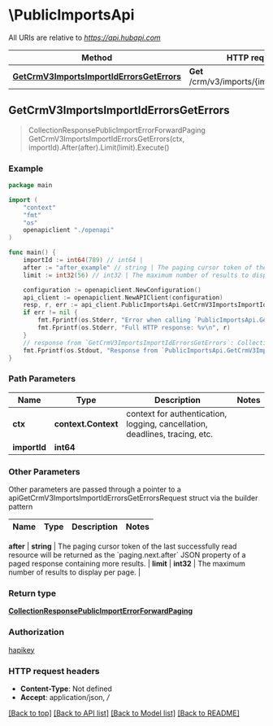 # \PublicImportsApi

All URIs are relative to *https://api.hubapi.com*

Method | HTTP request | Description
------------- | ------------- | -------------
[**GetCrmV3ImportsImportIdErrorsGetErrors**](PublicImportsApi.md#GetCrmV3ImportsImportIdErrorsGetErrors) | **Get** /crm/v3/imports/{importId}/errors | 



## GetCrmV3ImportsImportIdErrorsGetErrors

> CollectionResponsePublicImportErrorForwardPaging GetCrmV3ImportsImportIdErrorsGetErrors(ctx, importId).After(after).Limit(limit).Execute()



### Example

```go
package main

import (
    "context"
    "fmt"
    "os"
    openapiclient "./openapi"
)

func main() {
    importId := int64(789) // int64 | 
    after := "after_example" // string | The paging cursor token of the last successfully read resource will be returned as the `paging.next.after` JSON property of a paged response containing more results. (optional)
    limit := int32(56) // int32 | The maximum number of results to display per page. (optional)

    configuration := openapiclient.NewConfiguration()
    api_client := openapiclient.NewAPIClient(configuration)
    resp, r, err := api_client.PublicImportsApi.GetCrmV3ImportsImportIdErrorsGetErrors(context.Background(), importId).After(after).Limit(limit).Execute()
    if err != nil {
        fmt.Fprintf(os.Stderr, "Error when calling `PublicImportsApi.GetCrmV3ImportsImportIdErrorsGetErrors``: %v\n", err)
        fmt.Fprintf(os.Stderr, "Full HTTP response: %v\n", r)
    }
    // response from `GetCrmV3ImportsImportIdErrorsGetErrors`: CollectionResponsePublicImportErrorForwardPaging
    fmt.Fprintf(os.Stdout, "Response from `PublicImportsApi.GetCrmV3ImportsImportIdErrorsGetErrors`: %v\n", resp)
}
```

### Path Parameters


Name | Type | Description  | Notes
------------- | ------------- | ------------- | -------------
**ctx** | **context.Context** | context for authentication, logging, cancellation, deadlines, tracing, etc.
**importId** | **int64** |  | 

### Other Parameters

Other parameters are passed through a pointer to a apiGetCrmV3ImportsImportIdErrorsGetErrorsRequest struct via the builder pattern


Name | Type | Description  | Notes
------------- | ------------- | ------------- | -------------

 **after** | **string** | The paging cursor token of the last successfully read resource will be returned as the &#x60;paging.next.after&#x60; JSON property of a paged response containing more results. | 
 **limit** | **int32** | The maximum number of results to display per page. | 

### Return type

[**CollectionResponsePublicImportErrorForwardPaging**](CollectionResponsePublicImportErrorForwardPaging.md)

### Authorization

[hapikey](../README.md#hapikey)

### HTTP request headers

- **Content-Type**: Not defined
- **Accept**: application/json, */*

[[Back to top]](#) [[Back to API list]](../README.md#documentation-for-api-endpoints)
[[Back to Model list]](../README.md#documentation-for-models)
[[Back to README]](../README.md)

